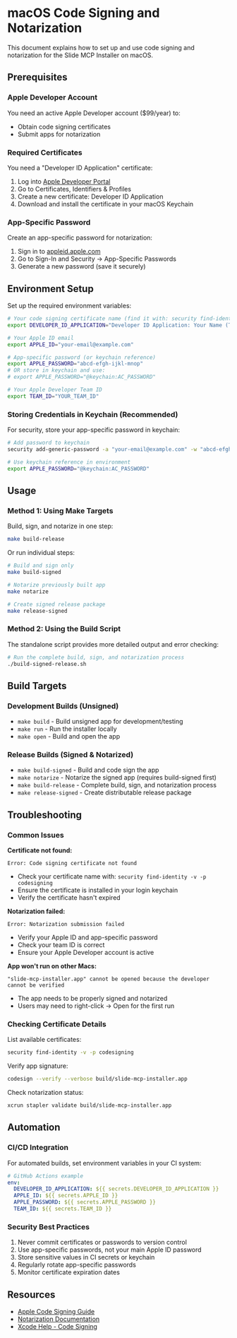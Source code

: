 # macOS Code Signing and Notarization

This document explains how to set up and use code signing and notarization for the Slide MCP Installer on macOS.

## Prerequisites

### Apple Developer Account
You need an active Apple Developer account ($99/year) to:
- Obtain code signing certificates
- Submit apps for notarization

### Required Certificates
You need a "Developer ID Application" certificate:
1. Log into [Apple Developer Portal](https://developer.apple.com/account/)
2. Go to Certificates, Identifiers & Profiles
3. Create a new certificate: Developer ID Application
4. Download and install the certificate in your macOS Keychain

### App-Specific Password
Create an app-specific password for notarization:
1. Sign in to [appleid.apple.com](https://appleid.apple.com/)
2. Go to Sign-In and Security → App-Specific Passwords
3. Generate a new password (save it securely)

## Environment Setup

Set up the required environment variables:

```bash
# Your code signing certificate name (find it with: security find-identity -v -p codesigning)
export DEVELOPER_ID_APPLICATION="Developer ID Application: Your Name (TEAM_ID)"

# Your Apple ID email
export APPLE_ID="your-email@example.com"

# App-specific password (or keychain reference)
export APPLE_PASSWORD="abcd-efgh-ijkl-mnop"
# OR store in keychain and use:
# export APPLE_PASSWORD="@keychain:AC_PASSWORD"

# Your Apple Developer Team ID
export TEAM_ID="YOUR_TEAM_ID"
```

### Storing Credentials in Keychain (Recommended)

For security, store your app-specific password in keychain:

```bash
# Add password to keychain
security add-generic-password -a "your-email@example.com" -w "abcd-efgh-ijkl-mnop" -s "AC_PASSWORD"

# Use keychain reference in environment
export APPLE_PASSWORD="@keychain:AC_PASSWORD"
```

## Usage

### Method 1: Using Make Targets

Build, sign, and notarize in one step:
```bash
make build-release
```

Or run individual steps:
```bash
# Build and sign only
make build-signed

# Notarize previously built app
make notarize

# Create signed release package
make release-signed
```

### Method 2: Using the Build Script

The standalone script provides more detailed output and error checking:

```bash
# Run the complete build, sign, and notarization process
./build-signed-release.sh
```

## Build Targets

### Development Builds (Unsigned)
- `make build` - Build unsigned app for development/testing
- `make run` - Run the installer locally
- `make open` - Build and open the app

### Release Builds (Signed & Notarized)
- `make build-signed` - Build and code sign the app
- `make notarize` - Notarize the signed app (requires build-signed first)
- `make build-release` - Complete build, sign, and notarization process
- `make release-signed` - Create distributable release package

## Troubleshooting

### Common Issues

**Certificate not found:**
```
Error: Code signing certificate not found
```
- Check your certificate name with: `security find-identity -v -p codesigning`
- Ensure the certificate is installed in your login keychain
- Verify the certificate hasn't expired

**Notarization failed:**
```
Error: Notarization submission failed
```
- Verify your Apple ID and app-specific password
- Check your team ID is correct
- Ensure your Apple Developer account is active

**App won't run on other Macs:**
```
"slide-mcp-installer.app" cannot be opened because the developer cannot be verified
```
- The app needs to be properly signed and notarized
- Users may need to right-click → Open for the first run

### Checking Certificate Details

List available certificates:
```bash
security find-identity -v -p codesigning
```

Verify app signature:
```bash
codesign --verify --verbose build/slide-mcp-installer.app
```

Check notarization status:
```bash
xcrun stapler validate build/slide-mcp-installer.app
```

## Automation

### CI/CD Integration

For automated builds, set environment variables in your CI system:

```yaml
# GitHub Actions example
env:
  DEVELOPER_ID_APPLICATION: ${{ secrets.DEVELOPER_ID_APPLICATION }}
  APPLE_ID: ${{ secrets.APPLE_ID }}
  APPLE_PASSWORD: ${{ secrets.APPLE_PASSWORD }}
  TEAM_ID: ${{ secrets.TEAM_ID }}
```

### Security Best Practices

1. Never commit certificates or passwords to version control
2. Use app-specific passwords, not your main Apple ID password
3. Store sensitive values in CI secrets or keychain
4. Regularly rotate app-specific passwords
5. Monitor certificate expiration dates

## Resources

- [Apple Code Signing Guide](https://developer.apple.com/documentation/security/notarizing_macos_software_before_distribution)
- [Notarization Documentation](https://developer.apple.com/documentation/security/notarizing_macos_software_before_distribution)
- [Xcode Help - Code Signing](https://help.apple.com/xcode/mac/current/#/dev60b6fbbc7) 